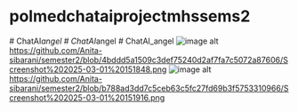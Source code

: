 # polmedchataiprojectmhssems2
#   C h a t A I _ a n g e l 
 
 #   C h a t A I _ a n g e l 
 
 #   C h a t A I _ a n g e l 
 
 ![image alt](image_url)https://github.com/Anita-sibarani/semester2/blob/4bddd5a1509c3def75240d2af7fa7c5072a87606/Screenshot%202025-03-01%20151848.png
![image alt](image_url)https://github.com/Anita-sibarani/semester2/blob/b788ad3dd7c5ceb63c5fc27fd69b3f5753310966/Screenshot%202025-03-01%20151916.png
